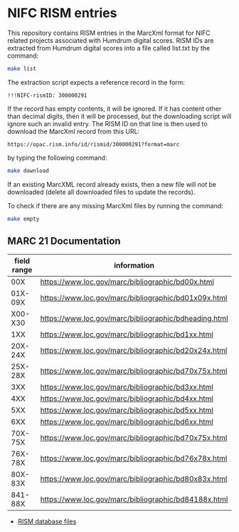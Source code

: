# NIFC RISM entries #

This repository contains RISM entries in the MarcXml format for
NIFC related projects associated with Humdrum digital scores.  RISM
IDs are extracted from Humdrum digital scores into a file called
list.txt by the command:

```bash
make list
```

The extraction script expects a reference record in the form:

```tsv
!!!NIFC-rismID: 300000291
```

If the record has empty contents, it will be ignored.  If it has
content other than decimal digits, then it will be processed, but
the downloading script will ignore such an invalid entry.  The RISM
ID on that line is then used to download the MarcXml record from
this URL:

```
https://opac.rism.info/id/rismid/300000291?format=marc
```

by typing the following command:

```bash
make download
```

If an existing MarcXML record already exists, then a new file
will *not* be downloaded (delete all downloaded files to update
the records).

To check if there are any missing MarcXml files by running the command:

```bash
make empty
```


## MARC 21 Documentation ##


| field range | information                                          |
| ----------- | ---------------------------------------------------- |
| 00X         | https://www.loc.gov/marc/bibliographic/bd00x.html    |
| 01X-09X     | https://www.loc.gov/marc/bibliographic/bd01x09x.html |
| X00-X30     | https://www.loc.gov/marc/bibliographic/bdheading.html|
| 1XX         | https://www.loc.gov/marc/bibliographic/bd1xx.html    |
| 20X-24X     | https://www.loc.gov/marc/bibliographic/bd20x24x.html |
| 25X-28X     | https://www.loc.gov/marc/bibliographic/bd70x75x.html |
| 3XX         | https://www.loc.gov/marc/bibliographic/bd3xx.html    |
| 4XX         | https://www.loc.gov/marc/bibliographic/bd4xx.html    |
| 5XX         | https://www.loc.gov/marc/bibliographic/bd5xx.html    |
| 6XX         | https://www.loc.gov/marc/bibliographic/bd6xx.html    |
| 70X-75X     | https://www.loc.gov/marc/bibliographic/bd70x75x.html |
| 76X-78X     | https://www.loc.gov/marc/bibliographic/bd76x78x.html |
| 80X-83X     | https://www.loc.gov/marc/bibliographic/bd80x83x.html |
| 841-88X     | https://www.loc.gov/marc/bibliographic/bd84188x.html |


* <a href="https://opac.rism.info/fileadmin/user_upload/lod/update">RISM database files</a>


